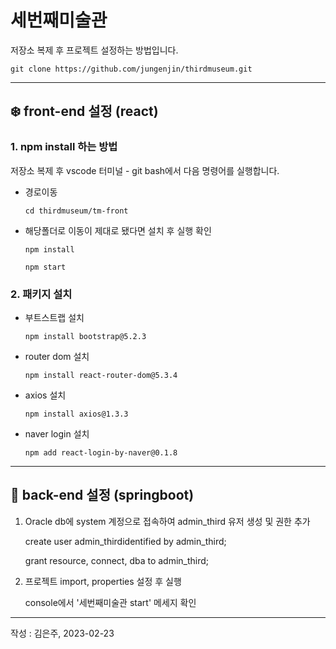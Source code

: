 # 세번째미술관

저장소 복제 후 프로젝트 설정하는 방법입니다.

    git clone https://github.com/jungenjin/thirdmuseum.git

---

## :snowflake: front-end 설정 (react)

### 1. npm install 하는 방법

저장소 복제 후 vscode 터미널 - git bash에서 다음 명령어를 실행합니다.

+ 경로이동

      cd thirdmuseum/tm-front

+ 해당폴더로 이동이 제대로 됐다면 설치 후 실행 확인

      npm install
      
      npm start

### 2. 패키지 설치

+ 부트스트랩 설치 

      npm install bootstrap@5.2.3
  
+ router dom 설치

      npm install react-router-dom@5.3.4
  
+ axios 설치

      npm install axios@1.3.3
      
+ naver login 설치

      npm add react-login-by-naver@0.1.8
  
---

## :leaves: back-end 설정 (springboot)

1. Oracle db에 system 계정으로 접속하여 admin_third 유저 생성 및 권한 추가

      create user admin_thirdidentified by admin_third;
      
      grant resource, connect, dba to admin_third;
      
2. 프로젝트 import, properties 설정 후 실행

    console에서 '세번째미술관 start' 메세지 확인


---
 작성 : 김은주, 2023-02-23

